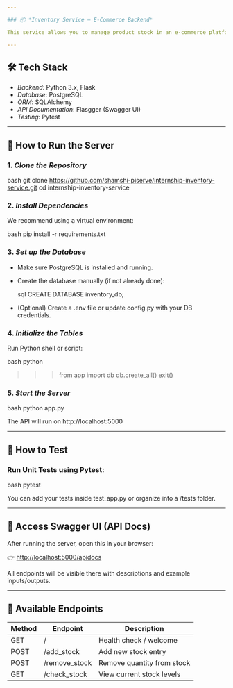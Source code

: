 ```yaml
---

### 📦 *Inventory Service – E-Commerce Backend*

This service allows you to manage product stock in an e-commerce platform using a simple RESTful API. It is built using Flask, PostgreSQL, SQLAlchemy, and documented with Swagger UI.

---
```


## 🛠 Tech Stack

* *Backend*: Python 3.x, Flask
* *Database*: PostgreSQL
* *ORM*: SQLAlchemy
* *API Documentation*: Flasgger (Swagger UI)
* *Testing*: Pytest

---

## 🚀 How to Run the Server

### 1. *Clone the Repository*

bash
git clone https://github.com/shamshi-piserve/internship-inventory-service.git
cd internship-inventory-service


### 2. *Install Dependencies*

We recommend using a virtual environment:

bash
pip install -r requirements.txt


### 3. *Set up the Database*

* Make sure PostgreSQL is installed and running.

* Create the database manually (if not already done):

  sql
  CREATE DATABASE inventory_db;
  

* (Optional) Create a .env file or update config.py with your DB credentials.

### 4. *Initialize the Tables*

Run Python shell or script:

bash
python
>>> from app import db
>>> db.create_all()
>>> exit()


### 5. *Start the Server*

bash
python app.py


The API will run on http://localhost:5000

---

## 🧪 How to Test

### Run Unit Tests using Pytest:

bash
pytest


You can add your tests inside test_app.py or organize into a /tests folder.

---

## 📘 Access Swagger UI (API Docs)

After running the server, open this in your browser:

👉 [http://localhost:5000/apidocs](http://localhost:5000/apidocs)

All endpoints will be visible there with descriptions and example inputs/outputs.

---

## 📌 Available Endpoints

| Method | Endpoint        | Description                |
| ------ | --------------- | -------------------------- |
| GET  | /             | Health check / welcome     |
| POST | /add_stock    | Add new stock entry        |
| POST | /remove_stock | Remove quantity from stock |
| GET  | /check_stock  | View current stock levels  |
